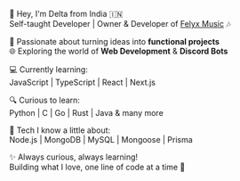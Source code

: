👋 Hey, I'm Delta from India 🇮🇳  
Self-taught Developer | Owner & Developer of [Felyx Music](https://felyxmusic.vercel.app) 🎶  

💭 Passionate about turning ideas into **functional projects**  
🌐 Exploring the world of **Web Development** & **Discord Bots**  

💻 Currently learning:  
JavaScript | TypeScript | React | Next.js  

🔍 Curious to learn:  
Python | C | Go | Rust | Java & many more  

🧠 Tech I know a little about:  
Node.js | MongoDB | MySQL | Mongoose | Prisma  

✨ Always curious, always learning!  
Building what I love, one line of code at a time 💜
